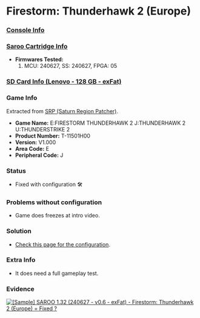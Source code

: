 # Firestorm: Thunderhawk 2 (Europe)

### [Console Info](../../../../../Info/Consoles/VA13/README.md)

### [Saroo Cartridge Info](../../../../../Info/Cartridges/RetroGameParadiseStore/1.32F/README.md)

- <b>Firmwares Tested:</b>
  1. MCU: 240627, SS: 240627, FPGA: 05

### [SD Card Info (Lenovo - 128 GB - exFat)](../../../../../Info/SdCards/Lenovo/128GB/exfat/README.md)

### Game Info

Extracted from [SRP (Saturn Region Patcher)](https://segaxtreme.net/resources/saturn-region-patcher.81/download).

- <b>Game Name:</b> E:FIRESTORM THUNDERHAWK 2 J:THUNDERHAWK 2 U:THUNDERSTRIKE 2
- <b>Product Number:</b> T-11501H00
- <b>Version:</b> V1.000
- <b>Area Code:</b> E
- <b>Peripheral Code:</b> J

### Status

- Fixed with configuration :hammer_and_wrench:

### Problems without configuration

- Game does freezes at intro video.

### Solution

- [Check this page for the configuration](https://github.com/williamdsw/saroo-configuration-list/blob/master/E/T-11501H00/README.md).

### Extra Info

- It does need a full gameplay test.

### Evidence

[![[Sample] SAROO 1.32 (240627 - v0.6 - exFat) - Firestorm: Thunderhawk 2 (Europe) = Fixed ?](https://img.youtube.com/vi/6HuVdGgebq4/0.jpg)](https://www.youtube.com/watch?v=6HuVdGgebq4)
